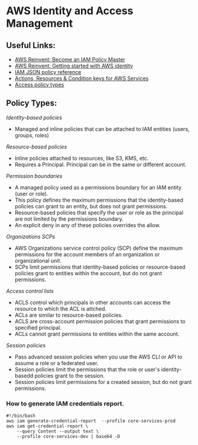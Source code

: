 # AWS Identity and Access Management

## Useful Links:

* [AWS Reinvent: Become an IAM Policy Master](https://www.youtube.com/watch?v=YQsK4MtsELU)
* [AWS Reinvent: Getting started with AWS identity](https://www.youtube.com/watch?v=Zvz-qYYhvMk)
* [IAM JSON policy reference](https://docs.aws.amazon.com/IAM/latest/UserGuide/reference_policies.html)
* [Actions, Resources & Condition keys for AWS Services](https://docs.aws.amazon.com/service-authorization/latest/reference/reference_policies_actions-resources-contextkeys.html)
* [Access policy types](https://docs.aws.amazon.com/IAM/latest/UserGuide/access_policies.html#access_policy-types)


## Policy Types:

*Identity-based policies*
* Managed and inline policies that can be attached to IAM entities
  (users, groups, roles)

*Resource-based policies*
* Inline policies attached to resources, like S3, KMS, etc.
* Requires a Principal. Principal can be in the same or different account.

*Permission boundaries*
* A managed policy used as a permissions boundary for an IAM entity (user or role).
* This policy defines the maximum permissions that the identity-based policies can
  grant to an entity, but does not grant permissions.
* Resource-based policies that specify the user or role as the principal
  are not limited by the permissions boundary.
* An explicit deny in any of these policies overrides the allow.

*Organizations SCPs*
* AWS Organizations service control policy (SCP) define the maximum permissions
  for the account members of an organization or organizational unit.
* SCPs limit permissions  that identity-based policies or resource-based
  policies grant to entities within the account, but do not grant permissions.

*Access control lists*
* ACLS control which principals in other accounts can access the resource to
  which the ACL is attched.
* ACLs are similar to resource-based policies.
* ACLS are cross-account permission policies that grant permissions to specified
  principal.
* ACLs cannot grant permissions to entities within the same account.

*Session policies*
* Pass advanced session policies when you use the AWS CLI or API to assume a
  role or a federated user.
* Session policies limit the permissions that the role or user's identity-basedd
  policies grant to the session.
* Session policies limit permissions for a created session, but do  not grant
  permissions.


### How to generate IAM credentials report.
```
#!/bin/bash
aws iam generate-credential-report  --profile core-services-prod
aws iam get-credential-report \
    --query Content --output text \
    --profile core-services-dev | base64 -D

```

